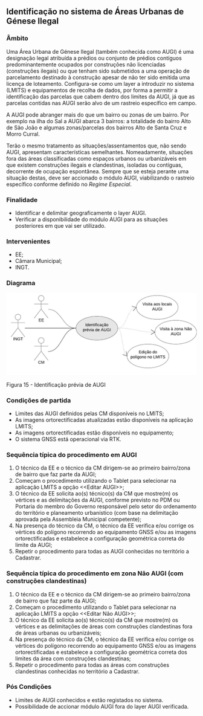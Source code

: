 ## Identificação no sistema de Áreas Urbanas de Génese Ilegal

### Âmbito

Uma Área Urbana de Génese Ilegal  \(também conhecida como AUGI\) é uma designação legal atribuída a prédios ou conjunto de prédios contíguos predominantemente ocupados por construções não licenciadas \(construções ilegais\) ou que tenham sido submetidos a uma operação de parcelamento destinado à construção apesar de não ter sido emitida uma licença de loteamento. Configura-se como um layer a introduzir no sistema \(LMITS\) e equipamentos de recolha de dados, por forma a permitir a identificação das parcelas que cabem dentro dos limites da AUGI, já que as parcelas contidas nas AUGI serão alvo de um rastreio específico em campo.

A AUGI pode abranger mais do que um bairro ou zonas de um bairro. Por exemplo na ilha do Sal a AUGI abarca 3 bairros: a totalidade do bairro Alto de São João e algumas zonas/parcelas dos bairros Alto de Santa Cruz e Morro Curral.

Terão o mesmo tratamento as situações/assentamentos que, não sendo AUGI, apresentam características semelhantes. Nomeadamente, situações fora das áreas classificadas como espaços urbanos ou urbanizáveis em que existem construções ilegais e clandestinas, isoladas ou contíguas, decorrente de ocupação espontânea. Sempre que se esteja perante uma situação destas, deve ser accionado o módulo AUGI, viabilizando o rastreio específico conforme definido no _Regime Especial_.

### Finalidade

* Identificar e delimitar geograficamente o layer AUGI.
* Verificar a disponibilidade do módulo AUGI para as situações posteriores em que vai ser utilizado.

### Intervenientes

* EE;
* Câmara Municipal;
* INGT.

### Diagrama

![](/assets/ident_augi_15.jpg)

Figura 15 - Identificação prévia de AUGI

### Condições de partida

* Limites das AUGI definidos pelas CM disponíveis no LMITS;
* As imagens ortorectificadas atualizadas estão disponíveis na aplicação LMITS;
* As imagens ortorectificadas estão disponíveis no equipamento;
* O sistema GNSS está operacional via RTK.

### Sequência típica do procedimento em AUGI

1. O técnico da EE e o técnico da CM dirigem-se ao primeiro bairro/zona de bairro que faz parte da AUGI;
2. Começam o procedimento utilizando o Tablet para selecionar na aplicação LMITS a opção &lt;&lt;Editar AUGI&gt;&gt;;
3. O técnico da EE solicita ao\(s\) técnico\(s\) da CM que mostre\(m\) os vértices e as delimitações da AUGI, conforme previsto no PDM ou Portaria do membro do Governo responsável pelo setor do ordenamento do território e planeamento urbanístico \(com base na delimitação aprovada pela Assembleia Municipal competente\);
4. Na presença do técnico da CM, o técnico da EE verifica e/ou corrige os vértices do polígono recorrendo ao equipamento GNSS e/ou as imagens ortorectificadas e estabelece a configuração geométrica correta do limite da AUGI;
5. Repetir o procedimento para todas as AUGI conhecidas no território a Cadastrar.

### Sequência típica do procedimento em zona Não AUGI \(com construções clandestinas\)

1. O técnico da EE e o técnico da CM dirigem-se ao primeiro bairro/zona de bairro que faz parte da AUGI;
2. Começam o procedimento utilizando o Tablet para selecionar na aplicação LMITS a opção &lt;&lt;Editar Não AUGI&gt;&gt;;
3. O técnico da EE solicita ao\(s\) técnico\(s\) da CM que mostre\(m\) os vértices e as delimitações de áreas com construções clandestinas fora de áreas urbanas ou urbanizáveis;
4. Na presença do técnico da CM, o técnico da EE verifica e/ou corrige os vértices do polígono recorrendo ao equipamento GNSS e/ou as imagens ortorectificadas e estabelece a configuração geométrica correta dos limites da área com construções clandestinas;
5. Repetir o procedimento para todas as áreas com construções clandestinas conhecidas no território a Cadastrar.

### Pós Condições

* Limites de AUGI conhecidos e estão registados no sistema.
* Possibilidade de accionar módulo AUGI fora do layer AUGI verificada.



